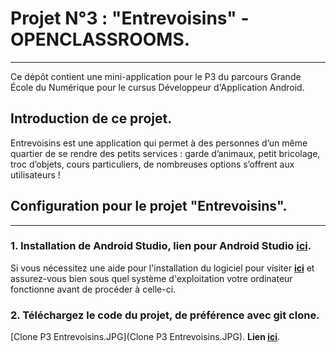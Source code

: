 # **Projet N°3 : "Entrevoisins" - OPENCLASSROOMS.**_________________________________________________________________________________________________________________Ce dépôt contient une mini-application pour le P3 du parcours Grande École du Numérique pour le cursus Développeur d'Application Android.## Introduction de ce projet.Entrevoisins est une application qui  permet à des personnes d’un même quartier de se rendre des petits services : garde d’animaux, petit bricolage, troc d’objets, cours particuliers, de nombreuses options s’offrent aux utilisateurs !## Configuration pour le projet "Entrevoisins"._________________________________________________________________________________________________________________### 1. Installation de Android Studio, lien pour Android Studio **[ici](https://developer.android.com/studio)**.Si vous nécessitez une aide pour l'installation du logiciel pour visiter **[ici](https://www.tutorialspoint.com/android/android_studio.htm)** et assurez-vous bien sous quel système d'exploitation votre ordinateur fonctionne avant de procéder à celle-ci.### 2. Téléchargez le code du projet, de préférence avec git clone.[Clone P3 Entrevoisins.JPG](Clone P3 Entrevoisins.JPG). **Lien [ici](https://github.com/rouge13/P3Entrevoisins/tree/Feature/ShowDetailsOfPeopleAndAddInFavorite)**.